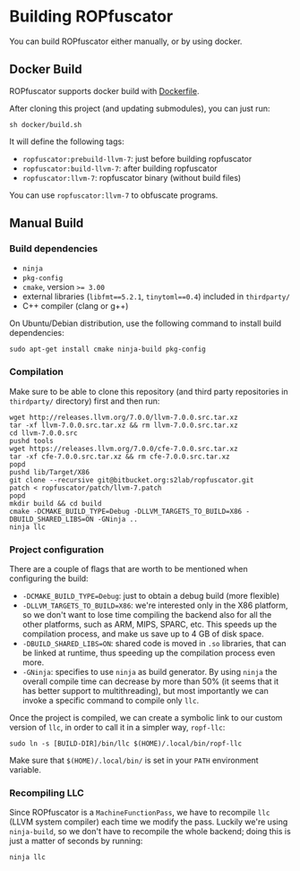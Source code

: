 # Building ROPfuscator

You can build ROPfuscator either manually, or by using docker.

## Docker Build

ROPfuscator supports docker build with [Dockerfile](../docker/Dockerfile.llvm-7).

After cloning this project (and updating submodules), you can just run:
```
sh docker/build.sh
```

It will define the following tags:

- `ropfuscator:prebuild-llvm-7`: just before building ropfuscator
- `ropfuscator:build-llvm-7`: after building ropfuscator
- `ropfuscator:llvm-7`: ropfuscator binary (without build files)

You can use `ropfuscator:llvm-7` to obfuscate programs.


## Manual Build

### Build dependencies

- `ninja`
- `pkg-config`
- `cmake`, version `>= 3.00`
- external libraries (`libfmt==5.2.1`, `tinytoml==0.4`) included in `thirdparty/`
- C++ compiler (clang or g++)

On Ubuntu/Debian distribution, use the following command to install build dependencies:

```
sudo apt-get install cmake ninja-build pkg-config
```

### Compilation

Make sure to be able to clone this repository (and third party repositories in `thirdparty/` directory) first and then run:

```
wget http://releases.llvm.org/7.0.0/llvm-7.0.0.src.tar.xz
tar -xf llvm-7.0.0.src.tar.xz && rm llvm-7.0.0.src.tar.xz
cd llvm-7.0.0.src
pushd tools
wget https://releases.llvm.org/7.0.0/cfe-7.0.0.src.tar.xz
tar -xf cfe-7.0.0.src.tar.xz && rm cfe-7.0.0.src.tar.xz
popd
pushd lib/Target/X86
git clone --recursive git@bitbucket.org:s2lab/ropfuscator.git
patch < ropfuscator/patch/llvm-7.patch
popd
mkdir build && cd build
cmake -DCMAKE_BUILD_TYPE=Debug -DLLVM_TARGETS_TO_BUILD=X86 -DBUILD_SHARED_LIBS=ON -GNinja ..
ninja llc
```

### Project configuration

There are a couple of flags that are worth to be mentioned when configuring the build:

- `-DCMAKE_BUILD_TYPE=Debug`: just to obtain a debug build (more flexible)
- `-DLLVM_TARGETS_TO_BUILD=X86`: we're interested only in the X86 platform, so we don't want to lose time compiling the backend also for all the other platforms, such as ARM, MIPS, SPARC, etc. This speeds up the compilation process, and make us save up to 4 GB of disk space.
- `-DBUILD_SHARED_LIBS=ON`: shared code is moved in `.so` libraries, that can be linked at runtime, thus speeding up the compilation process even more.
- `-GNinja`: specifies to use `ninja` as build generator. By using `ninja` the overall compile time can decrease by more than 50% (it seems that it has better support to multithreading), but most importantly we can invoke a specific command to compile only `llc`.

Once the project is compiled, we can create a symbolic link to our custom version of `llc`, in order to call it in a simpler way, `ropf-llc`:

```
sudo ln -s [BUILD-DIR]/bin/llc $(HOME)/.local/bin/ropf-llc
```

Make sure that `$(HOME)/.local/bin/` is set in your `PATH` environment variable.

### Recompiling LLC

Since ROPfuscator is a `MachineFunctionPass`, we have to recompile `llc` (LLVM system compiler) each time we modify the pass.
Luckily we're using `ninja-build`, so we don't have to recompile the whole backend; doing this is just a matter of seconds by running:

```
ninja llc
```

